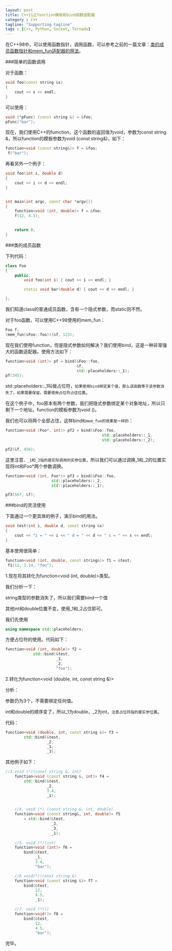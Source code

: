 ```yaml
---
layout: post
title: C++11之function模板和bind函数适配器
category : C++
tagline: "Supporting tagline"
tags : [C++, Python, Socket, Tornado]
---
```

在C++98中，可以使用函数指针，调用函数，可以参考之前的一篇文章：[类的成员函数指针和mem_fun适配器的用法](http://www.cnblogs.com/inevermore/p/4014429.html)。
   
  
###简单的函数调用
   
  对于函数：
  

```C++
void foo(const string &s)
{
    cout << s << endl;
}
```
		

可以使用：




```C++
void (*pFunc) (const string &) = &foo;
pFunc("bar");
```
		

现在，我们使用C++的fumction，这个函数的返回值为void，参数为const string &，所以function的模板参数为void (const string&)，如下：




```C++
function<void (const string&)> f = &foo;
 f("bar");
```
		

再看另外一个例子：




```C++
void foo(int i, double d)
{
    cout << i << d << endl;
}


int main(int argc, const char *argv[])
{
    function<void (int, double)> f = &foo;
    f(12, 4.5);
    

    return 0;
}
```
		







 


 



###类的成员函数


 


下列代码：




```C++
class Foo
{
    public:
        void foo(int i) { cout << i << endl; }        

        static void bar(double d) { cout << d << endl; }

};
```
		

我们知道class的普通成员函数，含有一个隐式参数，而static则不然。


对于foo函数，可以使用C++98使用的mem_fun：




```C++
Foo f;
(mem_fun(&Foo::foo))(&f, 123);
```
		



现在我们使用function，但是隐式参数如何解决？我们使用bind，这是一种非常强大的函数适配器。使用方法如下：




```C++
function<void (int)> pf = bind(&Foo::foo, 
                               &f, 
                               std::placeholders::_1);
pf(345);
```
		

std::placeholders::_1叫做占位符，`如果使用bind绑定某个值，那么该函数等于该参数消失了。如果需要保留，需要使用占位符占住位置`。


在这个例子中，foo原本有两个参数，我们把隐式参数绑定某个对象地址，所以只剩下一个地址。function的模板参数为void ()。


我们也可以将两个全部占住，这样bind`和mem_fun的效果是一样的`：




```C++
function<void (Foo*, int)> pf2 = bind(&Foo::foo,
                                          std::placeholders::_1,
                                          std::placeholders::_2);

pf2(&f, 456);
```
		

这里注意`，_1和_2指的是实际调用的实参位置`，所以我们可以通过调换_1和_2的位置实现将int和Foo*两个参数调换。




```C++
function<void (int, Foo*)> pf3 = bind(&Foo::foo,
                    std::placeholders::_2,
                    std::placeholders::_1);

pf3(567, &f);
```
		



 



###bind的灵活使用


 


下面通过一个更具体的例子，演示bind的用法。




```C++
void test(int i, double d, const string &s)
{
    cout << "i = " << i << " d = " << d << " s = " << s << endl;
}
```
		

基本使用很简单：




```C++
function<void (int, double, const string&)> f1 = &test;
 f1(12, 3.14, "foo");
```
		

1.现在将其转化为function<void (int, double)>类型。


我们分析一下：



  string类型的参数消失了，所以我们需要bind一个值


  其他int和double位置不变，使用_1和_2占住即可。



我们先使用
  

```C++
using namespace std::placeholders;
```
		
方便占位符的使用。代码如下：




```C++
function<void (int, double)> f2 = 
            std::bind(&test,
                      _1,
                      _2,
                      "foo");
```
		

2.转化为function<void (double, int, const string &)>


分析：



  参数仍为3个，不需要绑定任何值。


  int和double的顺序变了，所以_1为double，_2为int，`注意占位符指的是实参位置`。



代码：




```C++
function<void (double, int, const string &)> f3 = 
        std::bind(&test,
                  _2,
                  _1,
                  _3);
```
		

其他例子如下：




```C++
//3.void (*)(const string &, int)
    function<void (const string &, int)> f4 = 
        std::bind(&test,
                  _2,
                  3.4,
                  _1);


    //4. void (*) (const string &, int, double)
    function<void (const string&, int, double)> f5
        = std::bind(&test,
                    _2,
                    _3,
                    _1);
    
    //5. void (*)(int)
    function<void (int)> f6 = 
        bind(&test,
             _1,
             3.4,
             "bar");

    //6 void(*)(const string &)
    function<void (const string &)> f7 =
        bind(&test,
             12,
             4.5,
             _1);

    //7. void (*)()
    function<void()> f8 = 
        bind(&test,
             12,
             4.5,
             "bar");
```
		



 


完毕。

			